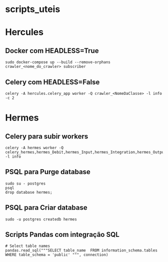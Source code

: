 # scripts_uteis

# Hercules
## Docker com HEADLESS=True

```
sudo docker-compose up --build --remove-orphans crawler_<nome_do_crawler> subscriber
```

## Celery com HEADLESS=False

```
celery -A hercules.celery_app worker -Q crawler_<NomeDaClasse> -l info -c 2
```

# Hermes

## Celery para subir workers

```
celery -A hermes worker -Q celery_hermes,hermes_Debit,hermes_Input,hermes_Integration,hermes_Output,hermes_ParseKeyworks,hermes_ParseMonaco -l info
```

## PSQL para Purge database

```
sudo su - postgres
psql
drop database hermes;
```

## PSQL para Criar database

```
sudo -u postgres createdb hermes
```

## Scripts Pandas com integração SQL

```
# Select table names
pandas.read_sql("""SELECT table_name  FROM information_schema.tables WHERE table_schema = 'public' """, connection)
```
